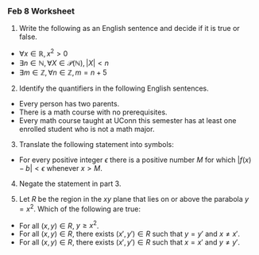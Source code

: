 ### Feb 8 Worksheet

1. Write the following as an English sentence and decide if it is true or false.
- $\forall x\in\mathbb{R}, x^2>0$
- $\exists n\in \mathbb{N},\forall X\in\mathcal{P}(\mathbb{N}), |X|<n$
- $\exists m\in\mathbb{Z},\forall n\in\mathbb{Z},m=n+5$

2. Identify the quantifiers in the following English sentences.
- Every person has two parents.
- There is a math course with no prerequisites.
- Every math course taught at UConn this semester has at least one enrolled student who is not a math major.

3. Translate the following statement into symbols:
- For every positive integer $\epsilon$ there is a positive number $M$ for which $|f(x)-b|<\epsilon$
whenever $x>M$.

4.  Negate the statement in part 3. 

5.  Let $R$ be the region in the $xy$ plane that lies on or above the parabola $y=x^2$.  Which of the 
following are true:
- For all $(x,y)\in R$, $y\ge x^2$.
- For all $(x,y)\in R$, there exists $(x',y')\in R$ such that $y=y'$ and $x\not=x'$. 
- For all $(x,y)\in R$, there exists $(x',y')\in R$ such that $x=x'$ and $y\not=y'$. 